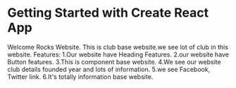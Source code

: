 # Getting Started with Create React App

Welcome Rocks Website.
This is club base website.we see lot of club in this website.
Features:
1.Our website have Heading Features.
2.our website have Button features.
3.This is component base website.
4.We see our website club details founded year and lots of information.
5.we see Facebook, Twitter link.
6.It's totally information base website.